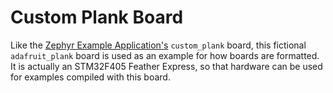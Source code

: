 # Custom Plank Board

Like the [Zephyr Example Application's](https://github.com/zephyrproject-rtos/example-application/) `custom_plank` board, this fictional `adafruit_plank` board is used as an example for how boards are formatted. It is actually an STM32F405 Feather Express, so that hardware can be used for examples compiled with this board.